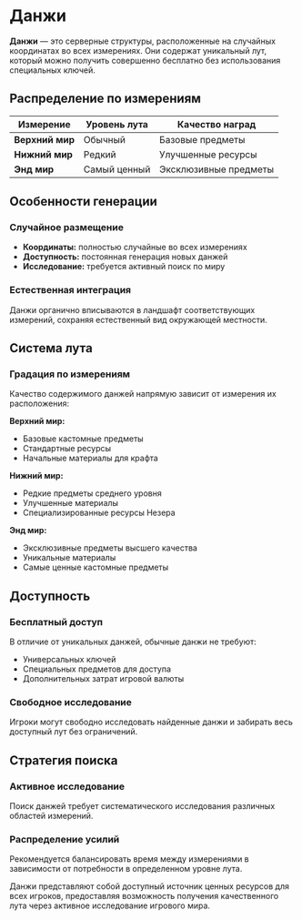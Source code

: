 # Данжи

**Данжи** — это серверные структуры, расположенные на случайных координатах во всех измерениях. Они содержат уникальный лут, который можно получить совершенно бесплатно без использования специальных ключей.

## Распределение по измерениям

| Измерение | Уровень лута | Качество наград |
|-----------|--------------|-----------------|
| **Верхний мир** | Обычный | Базовые предметы |
| **Нижний мир** | Редкий | Улучшенные ресурсы |
| **Энд мир** | Самый ценный | Эксклюзивные предметы |

## Особенности генерации

### Случайное размещение
- **Координаты:** полностью случайные во всех измерениях
- **Доступность:** постоянная генерация новых данжей
- **Исследование:** требуется активный поиск по миру

### Естественная интеграция
Данжи органично вписываются в ландшафт соответствующих измерений, сохраняя естественный вид окружающей местности.

## Система лута

### Градация по измерениям
Качество содержимого данжей напрямую зависит от измерения их расположения:

**Верхний мир:**
- Базовые кастомные предметы
- Стандартные ресурсы
- Начальные материалы для крафта

**Нижний мир:**
- Редкие предметы среднего уровня
- Улучшенные материалы
- Специализированные ресурсы Незера

**Энд мир:**
- Эксклюзивные предметы высшего качества
- Уникальные материалы
- Самые ценные кастомные предметы

## Доступность

### Бесплатный доступ
В отличие от уникальных данжей, обычные данжи не требуют:
- Универсальных ключей
- Специальных предметов для доступа
- Дополнительных затрат игровой валюты

### Свободное исследование
Игроки могут свободно исследовать найденные данжи и забирать весь доступный лут без ограничений.

## Стратегия поиска

### Активное исследование
Поиск данжей требует систематического исследования различных областей измерений.

### Распределение усилий
Рекомендуется балансировать время между измерениями в зависимости от потребности в определенном уровне лута.

Данжи представляют собой доступный источник ценных ресурсов для всех игроков, предоставляя возможность получения качественного лута через активное исследование игрового мира.